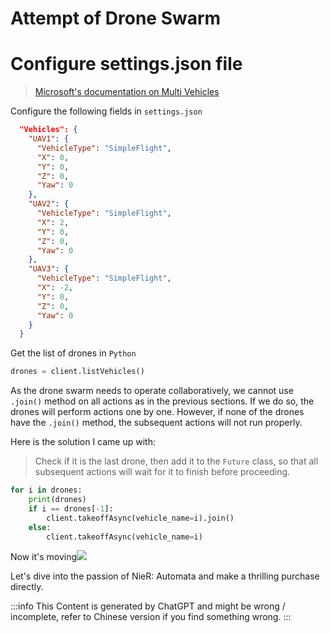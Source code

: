 # Attempt of Drone Swarm

# Configure settings.json file

> [Microsoft's documentation on Multi Vehicles](https://microsoft.github.io/AirSim/multi_vehicle/)

Configure the following fields in `settings.json`

<!--truncate-->

```json
  "Vehicles": {
    "UAV1": {
      "VehicleType": "SimpleFlight",
      "X": 0,
      "Y": 0,
      "Z": 0,
      "Yaw": 0
    },
    "UAV2": {
      "VehicleType": "SimpleFlight",
      "X": 2,
      "Y": 0,
      "Z": 0,
      "Yaw": 0
    },
    "UAV3": {
      "VehicleType": "SimpleFlight",
      "X": -2,
      "Y": 0,
      "Z": 0,
      "Yaw": 0
    }
  }
```

Get the list of drones in `Python`

```python
drones = client.listVehicles()
```

As the drone swarm needs to operate collaboratively, we cannot use `.join()` method on all actions as in the previous sections. If we do so, the drones will perform actions one by one. However, if none of the drones have the `.join()` method, the subsequent actions will not run properly.

Here is the solution I came up with:

> Check if it is the last drone, then add it to the `Future` class, so that all subsequent actions will wait for it to finish before proceeding.
```python
for i in drones:
    print(drones)
    if i == drones[-1]:
        client.takeoffAsync(vehicle_name=i).join()
    else:
        client.takeoffAsync(vehicle_name=i)
```

Now it's moving![](https://cdn.ova.moe/img/20210930153706.png)

Let's dive into the passion of NieR: Automata and make a thrilling purchase directly.

:::info
This Content is generated by ChatGPT and might be wrong / incomplete, refer to Chinese version if you find something wrong.
:::

<!-- AI -->
